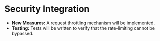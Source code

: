 # Security Integration

*   **New Measures:** A request throttling mechanism will be implemented.
*   **Testing:** Tests will be written to verify that the rate-limiting cannot be bypassed.
